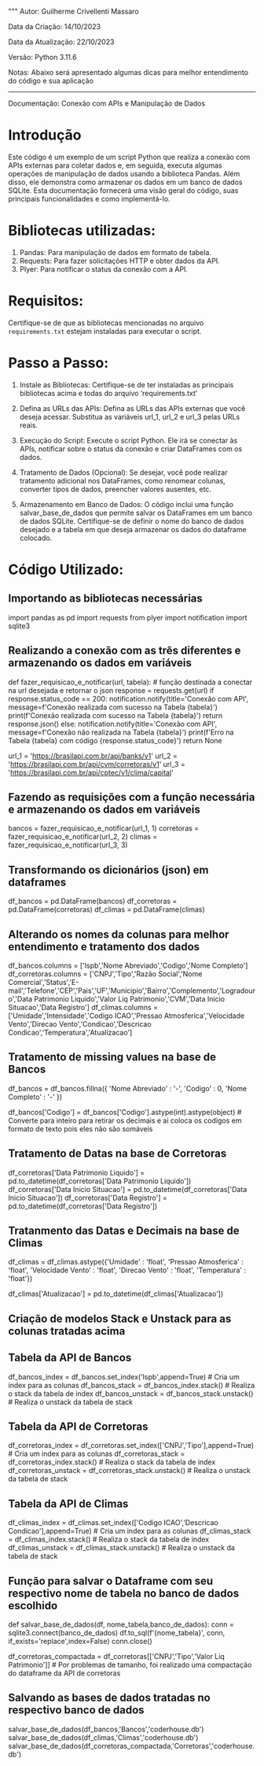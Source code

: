 """
Autor:
Guilherme Crivellenti Massaro

Data da Criação:
14/10/2023

Data da Atualização:
22/10/2023

Versão:
Python 3.11.6

Notas:
Abaixo será apresentado algumas dicas para melhor entendimento do código e sua aplicação

--------------------------------------------------------------------------------------------------------

Documentação: Conexão com APIs e Manipulação de Dados

# Introdução

Este código é um exemplo de um script Python que realiza a conexão com APIs externas para coletar dados e, em seguida, executa algumas operações de manipulação de dados usando a biblioteca Pandas. Além disso, ele demonstra como armazenar os dados em um banco de dados SQLite. Esta documentação fornecerá uma visão geral do código, suas principais funcionalidades e como implementá-lo.

# Bibliotecas utilizadas:

1. Pandas: Para manipulação de dados em formato de tabela.
2. Requests: Para fazer solicitações HTTP e obter dados da API.
3. Plyer: Para notificar o status da conexão com a API.

# Requisitos:

Certifique-se de que as bibliotecas mencionadas no arquivo `requirements.txt` estejam instaladas para executar o script.

# Passo a Passo:

1.	Instale as Bibliotecas:
Certifique-se de ter instaladas as principais bibliotecas acima e todas do arquivo ‘requirements.txt’

2.	Defina as URLs das APIs:
Defina as URLs das APIs externas que você deseja acessar. Substitua as variáveis url_1, url_2 e url_3 pelas URLs reais.

3.	Execução do Script:
Execute o script Python. Ele irá se conectar às APIs, notificar sobre o status da conexão e criar DataFrames com os dados.

4.	Tratamento de Dados (Opcional):
Se desejar, você pode realizar tratamento adicional nos DataFrames, como renomear colunas, converter tipos de dados, preencher valores ausentes, etc.

6.	Armazenamento em Banco de Dados:
O código inclui uma função salvar_base_de_dados que permite salvar os DataFrames em um banco de dados SQLite. Certifique-se de definir o nome do banco de dados desejado e a tabela em que deseja armazenar os dados do dataframe colocado.

# Código Utilizado:

## Importando as bibliotecas necessárias

import pandas as pd
import requests
from plyer import notification
import sqlite3

## Realizando a conexão com as três diferentes e armazenando os dados em variáveis

def fazer_requisicao_e_notificar(url, tabela): # função destinada a conectar na url desejada e retornar o json
    response = requests.get(url)
    if response.status_code == 200:
        notification.notify(title='Conexão com API', message=f'Conexão realizada com sucesso na Tabela {tabela}')
        print(f'Conexão realizada com sucesso na Tabela {tabela}')
        return response.json()
    else:
        notification.notify(title='Conexão com API', message=f'Conexão não realizada na Tabela {tabela}')
        print(f'Erro na Tabela {tabela} com código {response.status_code}')
        return None

url_1 = 'https://brasilapi.com.br/api/banks/v1'
url_2 = 'https://brasilapi.com.br/api/cvm/corretoras/v1'
url_3 = 'https://brasilapi.com.br/api/cptec/v1/clima/capital'

## Fazendo as requisições com a função necessária e armazenando os dados em variáveis

bancos = fazer_requisicao_e_notificar(url_1, 1) 
corretoras = fazer_requisicao_e_notificar(url_2, 2)
climas = fazer_requisicao_e_notificar(url_3, 3)

## Transformando os dicionários (json) em dataframes

df_bancos = pd.DataFrame(bancos)
df_corretoras = pd.DataFrame(corretoras)
df_climas = pd.DataFrame(climas)

## Alterando os nomes da colunas para melhor entendimento e tratamento dos dados

df_bancos.columns = ['Ispb','Nome Abreviado','Codigo','Nome Completo']
df_corretoras.columns = ['CNPJ','Tipo','Razão Social','Nome Comercial','Status','E-mail','Telefone','CEP','Pais','UF','Municipio','Bairro','Complemento','Logradouro','Data Patrimonio Liquido','Valor Liq Patrimonio','CVM','Data Inicio Situacao','Data Registro']
df_climas.columns = ['Umidade','Intensidade','Codigo ICAO','Pressao Atmosferica','Velocidade Vento','Direcao Vento','Condicao','Descricao Condicao','Temperatura','Atualizacao']

## Tratamento de missing values na base de Bancos

df_bancos = df_bancos.fillna({
    'Nome Abreviado' : '-',
    'Codigo' : 0,
    'Nome Completo' : '-'
})

df_bancos['Codigo'] = df_bancos['Codigo'].astype(int).astype(object) # Converte para inteiro para retirar os decimais e ai coloca os codigos em formato de texto pois eles não são somáveis

## Tratamento de Datas na base de Corretoras

df_corretoras['Data Patrimonio Liquido'] = pd.to_datetime(df_corretoras['Data Patrimonio Liquido'])
df_corretoras['Data Inicio Situacao'] = pd.to_datetime(df_corretoras['Data Inicio Situacao'])
df_corretoras['Data Registro'] = pd.to_datetime(df_corretoras['Data Registro'])

## Tratanmento das Datas e Decimais na base de Climas

df_climas = df_climas.astype({'Umidade' : 'float',
                  'Pressao Atmosferica' : 'float',
                  'Velocidade Vento' : 'float',
                  'Direcao Vento' : 'float',
                  'Temperatura' : 'float'})

df_climas['Atualizacao'] = pd.to_datetime(df_climas['Atualizacao'])

## Criação de modelos Stack e Unstack para as colunas tratadas acima

## Tabela da API de Bancos
df_bancos_index = df_bancos.set_index('Ispb',append=True) # Cria um index para as colunas
df_bancos_stack = df_bancos_index.stack() # Realiza o stack da tabela de index
df_bancos_unstack = df_bancos_stack.unstack() # Realiza o unstack da tabela de stack

## Tabela da API de Corretoras
df_corretoras_index = df_corretoras.set_index(['CNPJ','Tipo'],append=True) # Cria um index para as colunas
df_corretoras_stack = df_corretoras_index.stack() # Realiza o stack da tabela de index
df_corretoras_unstack = df_corretoras_stack.unstack() # Realiza o unstack da tabela de stack

## Tabela da API de Climas
df_climas_index = df_climas.set_index(['Codigo ICAO','Descricao Condicao'],append=True) # Cria um index para as colunas
df_climas_stack = df_climas_index.stack() # Realiza o stack da tabela de index
df_climas_unstack = df_climas_stack.unstack() # Realiza o unstack da tabela de stack

## Função para salvar o Dataframe com seu respectivo nome de tabela no banco de dados escolhido
def salvar_base_de_dados(df, nome_tabela,banco_de_dados):
    conn = sqlite3.connect(banco_de_dados)
    df.to_sql(f'{nome_tabela}', conn, if_exists='replace',index=False)
    conn.close()

df_corretoras_compactada = df_corretoras[['CNPJ','Tipo','Valor Liq Patrimonio']] # Por problemas de tamanho, foi realizado uma compactação do dataframe da API de corretoras

## Salvando as bases de dados tratadas no respectivo banco de dados

salvar_base_de_dados(df_bancos,'Bancos','coderhouse.db')
salvar_base_de_dados(df_climas,'Climas','coderhouse.db')
salvar_base_de_dados(df_corretoras_compactada,'Corretoras','coderhouse.db')
